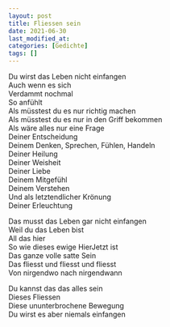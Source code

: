 ```yaml
---
layout: post
title: Fliessen sein
date: 2021-06-30
last_modified_at:
categories: [Gedichte]
tags: []
---
```


Du wirst das Leben nicht einfangen  
Auch wenn es sich  
Verdammt nochmal  
So anfühlt  
Als müsstest du es nur richtig machen  
Als müsstest du es nur in den Griff bekommen  
Als wäre alles nur eine Frage  
Deiner Entscheidung  
Deinem Denken, Sprechen, Fühlen, Handeln  
Deiner Heilung  
Deiner Weisheit  
Deiner Liebe  
Deinem Mitgefühl  
Deinem Verstehen  
Und als letztendlicher Krönung  
Deiner Erleuchtung

Das musst das Leben gar nicht einfangen  
Weil du das Leben bist  
All das hier  
So wie dieses ewige HierJetzt ist  
Das ganze volle satte Sein  
Das fliesst und fliesst und fliesst  
Von nirgendwo nach nirgendwann

Du kannst das das alles sein  
Dieses Fliessen  
Diese ununterbrochene Bewegung  
Du wirst es aber niemals einfangen
